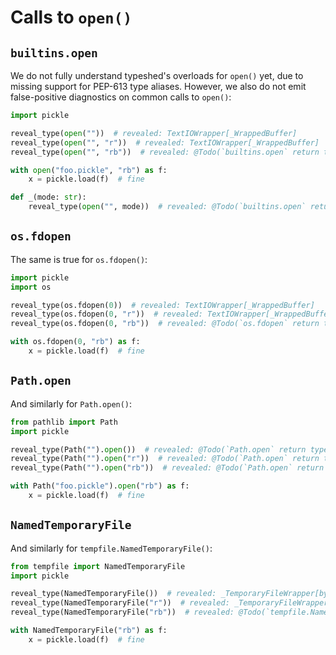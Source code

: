 # Calls to `open()`

## `builtins.open`

We do not fully understand typeshed's overloads for `open()` yet, due to missing support for PEP-613
type aliases. However, we also do not emit false-positive diagnostics on common calls to `open()`:

```py
import pickle

reveal_type(open(""))  # revealed: TextIOWrapper[_WrappedBuffer]
reveal_type(open("", "r"))  # revealed: TextIOWrapper[_WrappedBuffer]
reveal_type(open("", "rb"))  # revealed: @Todo(`builtins.open` return type)

with open("foo.pickle", "rb") as f:
    x = pickle.load(f)  # fine

def _(mode: str):
    reveal_type(open("", mode))  # revealed: @Todo(`builtins.open` return type)
```

## `os.fdopen`

The same is true for `os.fdopen()`:

```py
import pickle
import os

reveal_type(os.fdopen(0))  # revealed: TextIOWrapper[_WrappedBuffer]
reveal_type(os.fdopen(0, "r"))  # revealed: TextIOWrapper[_WrappedBuffer]
reveal_type(os.fdopen(0, "rb"))  # revealed: @Todo(`os.fdopen` return type)

with os.fdopen(0, "rb") as f:
    x = pickle.load(f)  # fine
```

## `Path.open`

And similarly for `Path.open()`:

```py
from pathlib import Path
import pickle

reveal_type(Path("").open())  # revealed: @Todo(`Path.open` return type)
reveal_type(Path("").open("r"))  # revealed: @Todo(`Path.open` return type)
reveal_type(Path("").open("rb"))  # revealed: @Todo(`Path.open` return type)

with Path("foo.pickle").open("rb") as f:
    x = pickle.load(f)  # fine
```

## `NamedTemporaryFile`

And similarly for `tempfile.NamedTemporaryFile()`:

```py
from tempfile import NamedTemporaryFile
import pickle

reveal_type(NamedTemporaryFile())  # revealed: _TemporaryFileWrapper[bytes]
reveal_type(NamedTemporaryFile("r"))  # revealed: _TemporaryFileWrapper[str]
reveal_type(NamedTemporaryFile("rb"))  # revealed: @Todo(`tempfile.NamedTemporaryFile` return type)

with NamedTemporaryFile("rb") as f:
    x = pickle.load(f)  # fine
```

